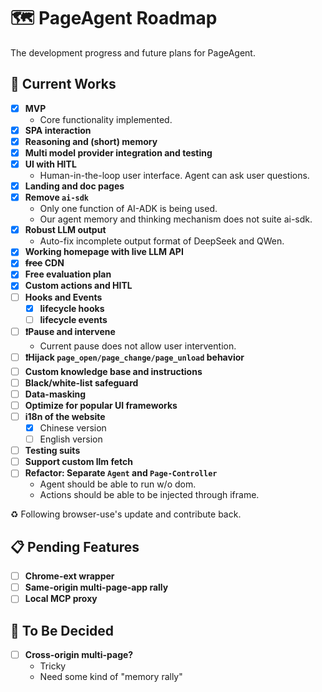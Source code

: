 # 🗺️ PageAgent Roadmap

The development progress and future plans for PageAgent.

## 🚀 Current Works

- [x] **MVP** 
  - Core functionality implemented.
- [x] **SPA interaction** 
- [x] **Reasoning and (short) memory**
- [x] **Multi model provider integration and testing**
- [x] **UI with HITL** 
  - Human-in-the-loop user interface. Agent can ask user questions.
- [x] **Landing and doc pages**
- [x] **Remove `ai-sdk`** 
  - Only one function of AI-ADK is being used.
  - Our agent memory and thinking mechanism does not suite ai-sdk.
- [x] **Robust LLM output**
  - Auto-fix incomplete output format of DeepSeek and QWen.
- [x] **Working homepage with live LLM API**
- [x] **~~free~~ CDN**
- [x] **Free evaluation plan**
- [x] **Custom actions and HITL**
- [ ] **Hooks and Events**
  - [x] **lifecycle hooks**
  - [ ] **lifecycle events**
- [ ] **❗Pause and intervene** 
  - Current pause does not allow user intervention.
- [ ] **❗Hijack `page_open/page_change/page_unload` behavior**
- [ ] **Custom knowledge base and instructions**
- [ ] **Black/white-list safeguard**
- [ ] **Data-masking**
- [ ] **Optimize for popular UI frameworks**
- [ ] **i18n of the website**
  - [x] Chinese version
  - [ ] English version
- [ ] **Testing suits**
- [ ] **Support custom llm fetch**
- [ ] **Refactor: Separate `Agent` and `Page-Controller`** 
  - Agent should be able to run w/o dom. 
  - Actions should be able to be injected through iframe.

♻️ Following browser-use's update and contribute back.

## 📋 Pending Features

- [ ] **Chrome-ext wrapper**
- [ ] **Same-origin multi-page-app rally**
- [ ] **Local MCP proxy**

## 🤔 To Be Decided

- [ ] **Cross-origin multi-page?** 
  - Tricky
  - Need some kind of "memory rally"
